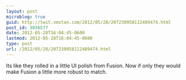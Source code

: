 ```yaml
---
layout: post
microblog: true
guid: http://twit.vmstan.com/2012/05/28/207230958112489474.html
post_id: 3036577
date: 2012-05-28T16:04:45-0600
lastmod: 2012-05-28T16:04:45-0600
type: post
url: /2012/05/28/207230958112489474.html
---
```

Its like they rolled in a little UI polish from Fusion. Now if only they would make Fusion a little more robust to match.
